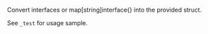 Convert interfaces or map[string]interface{} into the provided struct.

See `_test` for usage sample.

